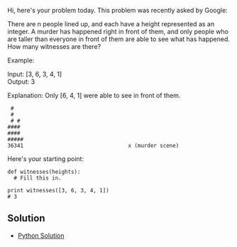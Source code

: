 Hi, here's your problem today. This problem was recently asked by Google:

There are n people lined up, and each have a height represented as an integer. A murder has happened right in front 
of them, and only people who are taller than everyone in front of them are able to see what has happened. 
How many witnesses are there?

Example:

Input: [3, 6, 3, 4, 1]  
Output: 3

Explanation: Only [6, 4, 1] were able to see in front of them.
```
 #
 #
 # #
####
####
#####
36341                                 x (murder scene)
```
Here's your starting point:

```
def witnesses(heights):
  # Fill this in.

print witnesses([3, 6, 3, 4, 1])
# 3
```


## Solution

- [Python Solution](./Solution.py)